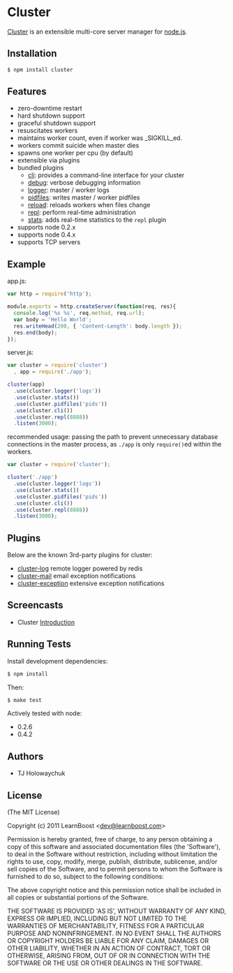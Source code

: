 # Cluster

 [Cluster](http://learnboost.github.com/cluster) is an extensible multi-core server manager for [node.js](http://nodejs.org).

## Installation

```bash
$ npm install cluster
```

## Features

  - zero-downtime restart
  - hard shutdown support
  - graceful shutdown support
  - resuscitates workers
  - maintains worker count, even if worker was _SIGKILL_ed.
  - workers commit suicide when master dies 
  - spawns one worker per cpu (by default)
  - extensible via plugins
  - bundled plugins
    - [cli](http://learnboost.github.com/cluster/docs/cli.html): provides a command-line interface for your cluster
    - [debug](http://learnboost.github.com/cluster/docs/debug.html): verbose debugging information
    - [logger](http://learnboost.github.com/cluster/docs/logger.html): master / worker logs
    - [pidfiles](http://learnboost.github.com/cluster/docs/pidfiles.html): writes master / worker pidfiles
    - [reload](http://learnboost.github.com/cluster/docs/reload.html): reloads workers when files change
    - [repl](http://learnboost.github.com/cluster/docs/repl.html): perform real-time administration
    - [stats](http://learnboost.github.com/cluster/docs/stats.html): adds real-time statistics to the `repl` plugin
  - supports node 0.2.x
  - supports node 0.4.x
  - supports TCP servers

## Example

app.js:

```javascript
var http = require('http');

module.exports = http.createServer(function(req, res){
  console.log('%s %s', req.method, req.url);
  var body = 'Hello World';
  res.writeHead(200, { 'Content-Length': body.length });
  res.end(body);
});
```

server.js:

```javascript
var cluster = require('cluster')
  , app = require('./app');

cluster(app)
  .use(cluster.logger('logs'))
  .use(cluster.stats())
  .use(cluster.pidfiles('pids'))
  .use(cluster.cli())
  .use(cluster.repl(8888))
  .listen(3000);
```

recommended usage: passing the path to prevent unnecessary database connections in the master process, as `./app` is only `require()`ed within the workers.

```javascript
var cluster = require('cluster');

cluster('./app')
  .use(cluster.logger('logs'))
  .use(cluster.stats())
  .use(cluster.pidfiles('pids'))
  .use(cluster.cli())
  .use(cluster.repl(8888))
  .listen(3000);
```

## Plugins

 Below are the known 3rd-party plugins for cluster:
 
   - [cluster-log](https://github.com/LearnBoost/cluster-log) remote logger powered by redis
   - [cluster-mail](https://github.com/LearnBoost/cluster-mail) email exception notifications
   - [cluster-exception](https://github.com/3rd-eden/cluster.exception) extensive exception notifications

## Screencasts

  - Cluster [Introduction](http://screenr.com/X8v)

## Running Tests

Install development dependencies:

```bash
$ npm install
```

Then:

```bash
$ make test
```

Actively tested with node:

  - 0.2.6
  - 0.4.2

## Authors

  * TJ Holowaychuk

## License 

(The MIT License)

Copyright (c) 2011 LearnBoost &lt;dev@learnboost.com&gt;

Permission is hereby granted, free of charge, to any person obtaining
a copy of this software and associated documentation files (the
'Software'), to deal in the Software without restriction, including
without limitation the rights to use, copy, modify, merge, publish,
distribute, sublicense, and/or sell copies of the Software, and to
permit persons to whom the Software is furnished to do so, subject to
the following conditions:

The above copyright notice and this permission notice shall be
included in all copies or substantial portions of the Software.

THE SOFTWARE IS PROVIDED 'AS IS', WITHOUT WARRANTY OF ANY KIND,
EXPRESS OR IMPLIED, INCLUDING BUT NOT LIMITED TO THE WARRANTIES OF
MERCHANTABILITY, FITNESS FOR A PARTICULAR PURPOSE AND NONINFRINGEMENT.
IN NO EVENT SHALL THE AUTHORS OR COPYRIGHT HOLDERS BE LIABLE FOR ANY
CLAIM, DAMAGES OR OTHER LIABILITY, WHETHER IN AN ACTION OF CONTRACT,
TORT OR OTHERWISE, ARISING FROM, OUT OF OR IN CONNECTION WITH THE
SOFTWARE OR THE USE OR OTHER DEALINGS IN THE SOFTWARE.